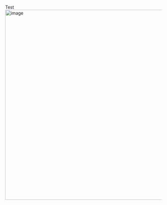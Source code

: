 Test
<img width="611" alt="image" src="https://github.com/NikolaElectronics/SnowDEV/assets/141517701/048d40c0-3224-443d-a17c-7902470997dd">
